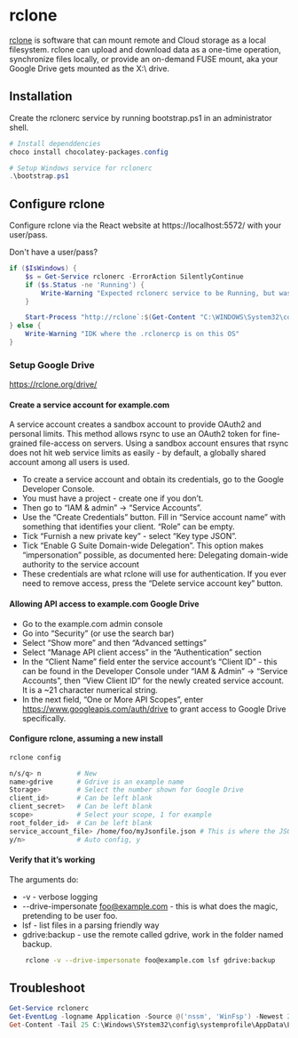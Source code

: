 # rclone

[rclone](https://github.com/rclone/rclone) is software that can mount remote and Cloud storage as a local filesystem. rclone can upload and download data as a one-time operation, synchronize files locally, or provide an on-demand FUSE mount, aka your Google Drive gets mounted as the X:\ drive.

## Installation

Create the rclonerc service by running bootstrap.ps1 in an administrator shell.

```ps1
# Install dependdencies
choco install chocolatey-packages.config

# Setup Windows service for rclonerc
.\bootstrap.ps1
```

## Configure rclone

Configure rclone via the React website at https://localhost:5572/ with your user/pass.

Don't have a user/pass?

```ps1
if ($IsWindows) {
    $s = Get-Service rclonerc -ErrorAction SilentlyContinue
    if ($s.Status -ne 'Running') {
        Write-Warning "Expected rclonerc service to be Running, but was $($s.Status)"
    }

    Start-Process "http://rclone`:$(Get-Content "C:\WINDOWS\System32\config\systemprofile\AppData\Local\rclonerc\.rclonercp")@localhost:5572/"
} else {
    Write-Warning "IDK where the .rclonercp is on this OS"
}
```

### Setup Google Drive

<https://rclone.org/drive/>

#### Create a service account for example.com

A service account creates a sandbox account to provide OAuth2 and personal limits. This method allows rsync to use an OAuth2 token for fine-grained file-access on servers. Using a sandbox account ensures that rsync does not hit web service limits as easily - by default, a globally shared account among all users is used.

* To create a service account and obtain its credentials, go to the Google Developer Console.
* You must have a project - create one if you don’t.
* Then go to “IAM & admin” -> “Service Accounts”.
* Use the “Create Credentials” button. Fill in “Service account name” with something that identifies your client. “Role” can be empty.
* Tick “Furnish a new private key” - select “Key type JSON”.
* Tick “Enable G Suite Domain-wide Delegation”. This option makes “impersonation” possible, as documented here: Delegating domain-wide authority to the service account
* These credentials are what rclone will use for authentication. If you ever need to remove access, press the “Delete service account key” button.

#### Allowing API access to example.com Google Drive

* Go to the example.com admin console
* Go into “Security” (or use the search bar)
* Select “Show more” and then “Advanced settings”
* Select “Manage API client access” in the “Authentication” section
* In the “Client Name” field enter the service account’s “Client ID” - this can be found in the Developer Console under “IAM & Admin” -> “Service Accounts”, then “View Client ID” for the newly created service account. It is a ~21 character numerical string.
* In the next field, “One or More API Scopes”, enter <https://www.googleapis.com/auth/drive> to grant access to Google Drive specifically.

#### Configure rclone, assuming a new install

```sh
rclone config
```

```sh
n/s/q> n         # New
name>gdrive      # Gdrive is an example name
Storage>         # Select the number shown for Google Drive
client_id>       # Can be left blank
client_secret>   # Can be left blank
scope>           # Select your scope, 1 for example
root_folder_id>  # Can be left blank
service_account_file> /home/foo/myJsonfile.json # This is where the JSON file goes!
y/n>             # Auto config, y
```

#### Verify that it’s working

The arguments do:

* -v - verbose logging
* --drive-impersonate foo@example.com - this is what does the magic, pretending to be user foo.
* lsf - list files in a parsing friendly way
* gdrive:backup - use the remote called gdrive, work in the folder
        named backup.

```sh
    rclone -v --drive-impersonate foo@example.com lsf gdrive:backup
```

## Troubleshoot

```ps1
Get-Service rclonerc
Get-EventLog -logname Application -Source @('nssm', 'WinFsp') -Newest 25
Get-Content -Tail 25 C:\Windows\SYstem32\config\systemprofile\AppData\Local\rclonerc\service.log -Wait
```
